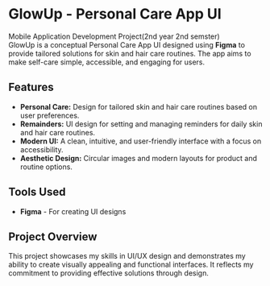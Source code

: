 # GlowUp - Personal Care App UI
Mobile Application Development Project(2nd year 2nd semster)  
GlowUp is a conceptual Personal Care App UI designed using **Figma** to provide tailored solutions for skin and hair care routines. The app aims to make self-care simple, accessible, and engaging for users.


## Features
- **Personal Care:** Design for tailored skin and hair care routines based on user preferences.
- **Remainders:** UI design for setting and managing reminders for daily skin and hair care routines.    
- **Modern UI:** A clean,  intuitive, and user-friendly interface with a focus on accessibility.  
- **Aesthetic Design:**  Circular images and modern layouts for product and routine options.  

## Tools Used
* **Figma** - For creating UI designs

## Project Overview
This project showcases my skills in UI/UX design and demonstrates my ability to create visually appealing and functional interfaces. It reflects my commitment to providing effective solutions through design.
